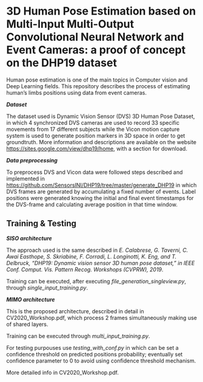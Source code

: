 # 3D Human Pose Estimation based on Multi-Input Multi-Output Convolutional Neural Network and Event Cameras: a proof of concept on the DHP19 dataset

Human pose estimation is one of the main topics in Computer vision and Deep Learning fields. This repository describes the process of estimating human’s limbs positions using data from event cameras.

***Dataset***

The dataset used is Dynamic Vision Sensor (DVS) 3D Human Pose Dataset, in which 4 synchronized DVS cameras are used to record 33 specific movements from 17 different subjects while the Vicon motion capture system is used to generate position markers in 3D space in order to get groundtruth. More information and descriptions are available on the website https://sites.google.com/view/dhp19/home, with a section for download.

***Data preprocessing***

To preprocess DVS and Vicon data were followed steps described and implemented in https://github.com/SensorsINI/DHP19/tree/master/generate_DHP19 in which DVS frames are generated by accumulating a fixed number of events. Label positions were generated knowing the initial and final event timestamps for the DVS-frame and calculating average position in that time window.

## Training & Testing

***SISO architecture***

The approach used is the same described in *E. Calabrese, G. Taverni, C. Awai Easthope, S. Skriabine, F. Corradi, L. Longinotti, K. Eng, and T. Delbruck, “DHP19: Dynamic vision sensor 3D human pose dataset,” in IEEE Conf. Comput. Vis. Pattern Recog. Workshops (CVPRW), 2019*.

Training can be executed, after executing *file_generation_singleview.py*, through *single_input_training.py*. 

***MIMO architecture***

This is the proposed architecture, described in detail in CV2020_Workshop.pdf, which process 2 frames simultaneously making use of shared layers.

Training can be executed through *multi_input_training.py*.

For testing purpouses use *testing_with_conf.py* in which can be set a confidence threshold on predicted positions probability; eventually set confidence parameter to 0 to avoid using confidence threshold mechanism.

More detailed info in CV2020_Workshop.pdf.
